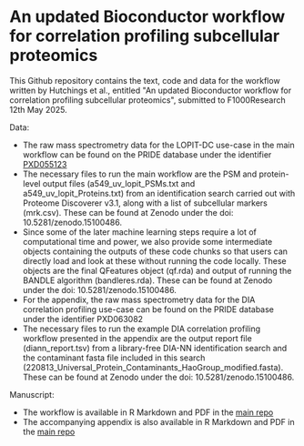 # An updated Bioconductor workflow for correlation profiling subcellular proteomics

This Github repository contains the text, code and data for the workflow written by Hutchings et al., entitled "An updated Bioconductor workflow for correlation profiling subcellular proteomics", submitted to F1000Research 12th May 2025.

Data:

* The raw mass spectrometry data for the LOPIT-DC use-case in the main workflow can be found on the PRIDE database under the identifier [PXD055123](https://proteomecentral.proteomexchange.org/cgi/GetDataset?ID=PXD055123)
* The necessary files to run the main workflow are the PSM and protein-level output files (a549_uv_lopit_PSMs.txt and a549_uv_lopit_Proteins.txt) from an identification search carried out with Proteome Discoverer v3.1, along with a list of subcellular markers (mrk.csv). These can be found at Zenodo under the doi: 10.5281/zenodo.15100486.
* Since some of the later machine learning steps require a lot of computational time and power, we also provide some intermediate objects containing the outputs of these code chunks so that users can directly load and look at these without running the code locally. These objects are the final QFeatures object (qf.rda) and output of running the BANDLE algorithm (bandleres.rda). These can be found at Zenodo under the doi: 10.5281/zenodo.15100486.
* For the appendix, the raw mass spectrometry data for the DIA correlation profiling use-case can be found on the PRIDE database under the identifier PXD063082
* The necessary files to run the example DIA correlation profiling workflow presented in the appendix are the output report file (diann_report.tsv) from a library-free DIA-NN identification search and the contaminant fasta file included in this search (220813_Universal_Protein_Contaminants_HaoGroup_modified.fasta). These can be found at Zenodo under the doi: 10.5281/zenodo.15100486.

Manuscript:

* The workflow is available in R Markdown and PDF in the [main repo](https://github.com/CambridgeCentreForProteomics/f1000_subcellular_proteomics)
* The accompanying appendix is also available in R Markdown and PDF in the [main repo](https://github.com/CambridgeCentreForProteomics/f1000_subcellular_proteomics)
  
